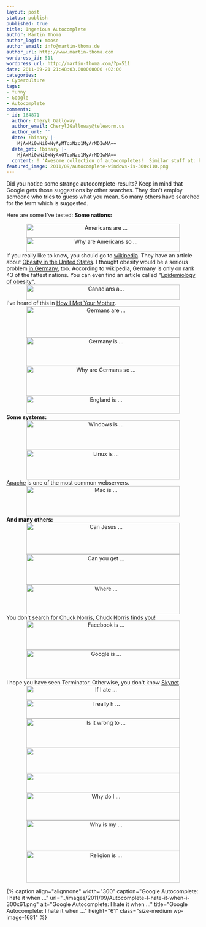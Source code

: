 ```yaml
---
layout: post
status: publish
published: true
title: Ingenious Autocomplete
author: Martin Thoma
author_login: moose
author_email: info@martin-thoma.de
author_url: http://www.martin-thoma.com
wordpress_id: 511
wordpress_url: http://martin-thoma.com/?p=511
date: 2011-09-21 21:48:03.000000000 +02:00
categories:
- Cyberculture
tags:
- funny
- Google
- Autocomplete
comments:
- id: 164871
  author: Cheryl Galloway
  author_email: CherylJGalloway@teleworm.us
  author_url: ''
  date: !binary |-
    MjAxMi0wNi0xNyAyMToxNzo1MyArMDIwMA==
  date_gmt: !binary |-
    MjAxMi0wNi0xNyAxOToxNzo1MyArMDIwMA==
  content: ! 'Awesome collection of autocompletes!  Similar stuff at: http://www.aisforautocomplete.com'
featured_image: 2011/09/autocomplete-windows-is-300x110.png
---
```

Did you notice some strange autocomplete-results? Keep in mind that Google gets those suggestions by other searches. They don't employ someone who tries to guess what you mean. So many others have searched for the term which is suggested.

Here are some I've tested:
<strong>Some nations:</strong>
<div class="separator" style="clear: both; text-align: center;"><a style="margin-left: 1em; margin-right: 1em;" href="http://2.bp.blogspot.com/-w1oQVgt5sgY/TdOi5SebN8I/AAAAAAAAE5o/jWnNojvlKZ8/s1600/autocomplete-americans-are.png"><img class="alignnone" style="border-style: initial; border-color: initial; border-width: 0px;" title="Autocomplete" src="http://2.bp.blogspot.com/-w1oQVgt5sgY/TdOi5SebN8I/AAAAAAAAE5o/jWnNojvlKZ8/s400/autocomplete-americans-are.png" alt="Americans are ..." width="400" height="36" border="0" /></a></div>
<div class="separator" style="clear: both; text-align: center;"><a style="margin-left: 1em; margin-right: 1em;" href="http://3.bp.blogspot.com/-E8-yEpe0-4s/TdOjlA7xSCI/AAAAAAAAE74/z1eSD__vW_8/s1600/autocomplete-why-are-americans-so.png"><img style="border-style: initial; border-color: initial; border-width: 0px;" title="Why are Americans so ..." src="http://3.bp.blogspot.com/-E8-yEpe0-4s/TdOjlA7xSCI/AAAAAAAAE74/z1eSD__vW_8/s400/autocomplete-why-are-americans-so.png" alt="Why are Americans so ..." width="400" height="38" border="0" /></a></div>
If you really like to know, you should go to <a href="http://en.wikipedia.org/wiki/Obesity#Causes">wikipedia</a>. They have an article about <a href="http://en.wikipedia.org/wiki/Obesity_in_the_United_States">Obesity in the United States</a>. I thought obesity would be a serious problem <a href="http://en.wikipedia.org/wiki/Obesity_in_Germany">in Germany</a>, too. According to wikipedia, Germany is only on rank 43 of the fattest nations.
You can even find an article called "<a href="http://en.wikipedia.org/wiki/Epidemiology_of_obesity">Epidemiology of obesity</a>".
<div class="separator" style="clear: both; text-align: center;"><a style="margin-left: 1em; margin-right: 1em;" href="http://1.bp.blogspot.com/-NvedcEuJL-0/TdOi8h8R1wI/AAAAAAAAE5w/vQyFmwlemVU/s1600/autocomplete-canadians-a.png"><img style="border-style: initial; border-color: initial; border-width: 0px;" title="Canadians a..." src="http://1.bp.blogspot.com/-NvedcEuJL-0/TdOi8h8R1wI/AAAAAAAAE5w/vQyFmwlemVU/s400/autocomplete-canadians-a.png" alt="Canadians a..." width="400" height="39" border="0" /></a></div>
I've heard of this in <a href="http://en.wikipedia.org/wiki/How_i_met_your_mother">How I Met Your Mother</a>.
<div class="separator" style="clear: both; text-align: center;"><a style="margin-left: 1em; margin-right: 1em;" href="http://2.bp.blogspot.com/-gWfsxZlWTzc/TdOjRNMY1zI/AAAAAAAAE6g/2QQHVXocEdE/s1600/autocomplete-germans-are.png"><img style="border-style: initial; border-color: initial; border-width: 0px;" title="Germans are ..." src="http://2.bp.blogspot.com/-gWfsxZlWTzc/TdOjRNMY1zI/AAAAAAAAE6g/2QQHVXocEdE/s400/autocomplete-germans-are.png" alt="Germans are ..." width="400" height="81" border="0" /></a></div>
<div class="separator" style="clear: both; text-align: center;"><a style="margin-left: 1em; margin-right: 1em;" href="http://2.bp.blogspot.com/-pYouXwktTuE/TdOjRgOCjEI/AAAAAAAAE6o/2arXQ-8UT1I/s1600/autocomplete-germany-is.png"><img style="border-style: initial; border-color: initial; border-width: 0px;" title="Germany is ..." src="http://2.bp.blogspot.com/-pYouXwktTuE/TdOjRgOCjEI/AAAAAAAAE6o/2arXQ-8UT1I/s400/autocomplete-germany-is.png" alt="Germany is ..." width="400" height="74" border="0" /></a></div>
<div class="separator" style="clear: both; text-align: center;"><a style="margin-left: 1em; margin-right: 1em;" href="http://1.bp.blogspot.com/-nsqekp4ZTeY/TdOjlcCu3SI/AAAAAAAAE8A/2b0aN88BgNk/s1600/autocomplete-why-are-germans-so.png"><img class="alignnone" style="border-style: initial; border-color: initial; border-width: 0px;" title="Why are Germans so ..." src="http://1.bp.blogspot.com/-nsqekp4ZTeY/TdOjlcCu3SI/AAAAAAAAE8A/2b0aN88BgNk/s400/autocomplete-why-are-germans-so.png" alt="Why are Germans so ..." width="400" height="78" border="0" /></a></div>
<div class="separator" style="clear: both; text-align: center;"><a style="margin-left: 1em; margin-right: 1em;" href="http://1.bp.blogspot.com/-r9wuFyOIVHE/TdOjQ8TImmI/AAAAAAAAE6Q/g7Kpa9ZZndw/s1600/autocomplete-england-is.png"><img class="alignnone" style="border-style: initial; border-color: initial; border-width: 0px;" title="England is ..." src="http://1.bp.blogspot.com/-r9wuFyOIVHE/TdOjQ8TImmI/AAAAAAAAE6Q/g7Kpa9ZZndw/s400/autocomplete-england-is.png" alt="England is ..." width="400" height="47" border="0" /></a></div>
<strong>Some systems:</strong>
<div class="separator" style="clear: both; text-align: center;"><a style="margin-left: 1em; margin-right: 1em;" href="http://4.bp.blogspot.com/-QbTJMXDxm4s/TdOjqKJGOUI/AAAAAAAAE8Q/gm74AuvL8WE/s1600/autocomplete-windows-is.png"><img style="border-style: initial; border-color: initial; border-width: 0px;" title="Windows is ..." src="http://4.bp.blogspot.com/-QbTJMXDxm4s/TdOjqKJGOUI/AAAAAAAAE8Q/gm74AuvL8WE/s400/autocomplete-windows-is.png" alt="Windows is ..." width="400" height="77" border="0" /></a></div>
<div class="separator" style="clear: both; text-align: center;"><a style="margin-left: 1em; margin-right: 1em;" href="http://2.bp.blogspot.com/-llWDhebjFMo/TdOjc2rtIVI/AAAAAAAAE7Y/8ncQyKMR2FA/s1600/autocomplete-linux-is.png"><img class="alignnone" style="border-style: initial; border-color: initial; border-width: 0px;" title="Linux is ..." src="http://2.bp.blogspot.com/-llWDhebjFMo/TdOjc2rtIVI/AAAAAAAAE7Y/8ncQyKMR2FA/s400/autocomplete-linux-is.png" alt="Linux is ..." width="400" height="77" border="0" /></a></div>
<a href="http://en.wikipedia.org/wiki/Apache_HTTP_Server">Apache</a> is one of the most common webservers.
<div class="separator" style="clear: both; text-align: center;"><a style="margin-left: 1em; margin-right: 1em;" href="http://1.bp.blogspot.com/-IrNBP7nxYSY/TdOjkhJRjVI/AAAAAAAAE7g/DRWug3AnreY/s1600/autocomplete-mac-is.png"><img style="border-style: initial; border-color: initial; border-width: 0px;" title="Mac is ..." src="http://1.bp.blogspot.com/-IrNBP7nxYSY/TdOjkhJRjVI/AAAAAAAAE7g/DRWug3AnreY/s400/autocomplete-mac-is.png" alt="Mac is ..." width="400" height="79" border="0" /></a></div>
<strong>And many others:</strong>
<div class="separator" style="clear: both; text-align: center;"><a style="margin-left: 1em; margin-right: 1em;" href="http://2.bp.blogspot.com/-x-4QP9Ep108/TdOi_2odXCI/AAAAAAAAE54/lrlEB49A3P8/s1600/autocomplete-can-je.png"><img class="alignnone" style="border-style: initial; border-color: initial; border-width: 0px;" title="Can Jesus ..." src="http://2.bp.blogspot.com/-x-4QP9Ep108/TdOi_2odXCI/AAAAAAAAE54/lrlEB49A3P8/s400/autocomplete-can-je.png" alt="Can Jesus ..." width="400" height="82" border="0" /></a></div>
<div class="separator" style="clear: both; text-align: center;"><a style="margin-left: 1em; margin-right: 1em;" href="http://3.bp.blogspot.com/-wkQzvdu4UTo/TdOjE0PuEnI/AAAAAAAAE6A/1-4PwHvo9Ho/s1600/autocomplete-can-you-get.png"><img class="alignnone" style="border-style: initial; border-color: initial; border-width: 0px;" title="Can you get ..." src="http://3.bp.blogspot.com/-wkQzvdu4UTo/TdOjE0PuEnI/AAAAAAAAE6A/1-4PwHvo9Ho/s400/autocomplete-can-you-get.png" alt="Can you get ..." width="400" height="79" border="0" /></a></div>
<div class="separator" style="clear: both; text-align: center;"><a style="margin-left: 1em; margin-right: 1em;" href="http://1.bp.blogspot.com/-hMca6I29QJ0/TdOjE03sRII/AAAAAAAAE6I/BO_ZlP5_ORI/s1600/autocomplete-chuck-norris.png"><img style="border-style: initial; border-color: initial; border-width: 0px;" title="Where ..." src="http://1.bp.blogspot.com/-hMca6I29QJ0/TdOjE03sRII/AAAAAAAAE6I/BO_ZlP5_ORI/s400/autocomplete-chuck-norris.png" alt="Where ..." width="400" height="77" border="0" /></a></div>
You don't search for Chuck Norris, Chuck Norris finds you!
<div class="separator" style="clear: both; text-align: center;"><a style="margin-left: 1em; margin-right: 1em;" href="http://2.bp.blogspot.com/-sXzCCXSAU-Y/TdOjRIPw6oI/AAAAAAAAE6Y/8PpjRiJfnVY/s1600/autocomplete-facebook-is.png"><img class="alignnone" style="border-style: initial; border-color: initial; border-width: 0px;" title="Facebook is ..." src="http://2.bp.blogspot.com/-sXzCCXSAU-Y/TdOjRIPw6oI/AAAAAAAAE6Y/8PpjRiJfnVY/s400/autocomplete-facebook-is.png" alt="Facebook is ..." width="400" height="76" border="0" /></a></div>
<div class="separator" style="clear: both; text-align: center;"><a style="margin-left: 1em; margin-right: 1em;" href="http://3.bp.blogspot.com/-J0dnmYJdeUE/TdOjRulDPHI/AAAAAAAAE6w/gCRMWfZPX1Q/s1600/autocomplete-google-is.png"><img style="border-style: initial; border-color: initial; border-width: 0px;" title="Google is ..." src="http://3.bp.blogspot.com/-J0dnmYJdeUE/TdOjRulDPHI/AAAAAAAAE6w/gCRMWfZPX1Q/s400/autocomplete-google-is.png" alt="Google is ..." width="400" height="76" border="0" /></a></div>
I hope you have seen Terminator. Otherwise, you don't know <a href="http://en.wikipedia.org/wiki/Skynet_(Terminator)">Skynet</a>.
<div class="separator" style="clear: both; text-align: center;"><a style="margin-left: 1em; margin-right: 1em;" href="http://3.bp.blogspot.com/-a9wWyvRiKtw/TdOjcIFZxHI/AAAAAAAAE64/BS59l-XQfZI/s1600/autocomplete-if-i-ate.png"><img class="alignnone" style="border-style: initial; border-color: initial; border-width: 0px;" title="If I ate ..." src="http://3.bp.blogspot.com/-a9wWyvRiKtw/TdOjcIFZxHI/AAAAAAAAE64/BS59l-XQfZI/s400/autocomplete-if-i-ate.png" alt="If I ate ..." width="400" height="37" border="0" /></a></div>
<div class="separator" style="clear: both; text-align: center;"><a style="margin-left: 1em; margin-right: 1em;" href="http://4.bp.blogspot.com/-So04zflYTHQ/TdOjcEaasxI/AAAAAAAAE7A/TCYAoFpUAMs/s1600/autocomplete-i-really-h.png"><img class="alignnone" style="border-style: initial; border-color: initial; border-width: 0px;" title="I really h ..." src="http://4.bp.blogspot.com/-So04zflYTHQ/TdOjcEaasxI/AAAAAAAAE7A/TCYAoFpUAMs/s400/autocomplete-i-really-h.png" alt="I really h ..." width="400" height="49" border="0" /></a></div>
<div class="separator" style="clear: both; text-align: center;"><a style="margin-left: 1em; margin-right: 1em;" href="http://4.bp.blogspot.com/-hcD0C7Z_AKY/TdOjccbpOzI/AAAAAAAAE7I/pZ-fgAOIuHI/s1600/autocomplete-is-it-wrong-to.png"><img class="alignnone" style="border-style: initial; border-color: initial; border-width: 0px;" title="Is it wrong to ..." src="http://4.bp.blogspot.com/-hcD0C7Z_AKY/TdOjccbpOzI/AAAAAAAAE7I/pZ-fgAOIuHI/s400/autocomplete-is-it-wrong-to.png" alt="Is it wrong to ..." width="400" height="76" border="0" /></a></div>
<div class="separator" style="clear: both; text-align: center;"><a style="margin-left: 1em; margin-right: 1em;" href="http://2.bp.blogspot.com/-adaXtgUvkas/TdOjcgr6GzI/AAAAAAAAE7Q/EUAGdzh7JRw/s1600/autocomplete-is-there-a.png"><img src="http://2.bp.blogspot.com/-adaXtgUvkas/TdOjcgr6GzI/AAAAAAAAE7Q/EUAGdzh7JRw/s400/autocomplete-is-there-a.png" alt="" width="400" height="66" border="0" /></a></div>
<div class="separator" style="clear: both; text-align: center;"><a style="margin-left: 1em; margin-right: 1em;" href="http://4.bp.blogspot.com/-V0rZIDE4l30/TdOjkxkftmI/AAAAAAAAE7o/UfIVC5lk8yQ/s1600/autocomplete-steve-jobs-is.png"><img src="http://4.bp.blogspot.com/-V0rZIDE4l30/TdOjkxkftmI/AAAAAAAAE7o/UfIVC5lk8yQ/s400/autocomplete-steve-jobs-is.png" alt="" width="400" height="50" border="0" /></a></div>
<div class="separator" style="clear: both; text-align: center;"><a style="margin-left: 1em; margin-right: 1em;" href="http://4.bp.blogspot.com/-6LHS363-h6I/TdOjlAXqeCI/AAAAAAAAE7w/psaBVnm9SkY/s1600/autocomplete-where-do-i.png"><img class="alignnone" style="border-style: initial; border-color: initial; border-width: 0px;" title="Why do I ..." src="http://4.bp.blogspot.com/-6LHS363-h6I/TdOjlAXqeCI/AAAAAAAAE7w/psaBVnm9SkY/s400/autocomplete-where-do-i.png" alt="Why do I ..." width="400" height="73" border="0" /></a></div>
<div class="separator" style="clear: both; text-align: center;"><a style="margin-left: 1em; margin-right: 1em;" href="http://4.bp.blogspot.com/-8GBjAKDDydk/TdOjqG2OUvI/AAAAAAAAE8I/MIFXWZE9CCw/s1600/autocomplete-why-is-my.png"><img class="alignnone" style="border-style: initial; border-color: initial; border-width: 0px;" title="Why is my ..." src="http://4.bp.blogspot.com/-8GBjAKDDydk/TdOjqG2OUvI/AAAAAAAAE8I/MIFXWZE9CCw/s400/autocomplete-why-is-my.png" alt="Why is my ..." width="400" height="80" border="0" /></a></div>
<div class="separator" style="clear: both; text-align: center;"><a style="margin-left: 1em; margin-right: 1em;" href="http://3.bp.blogspot.com/-Qynn1iJZ7_4/TdknI8BYrUI/AAAAAAAAE9Y/zM7HEtnH2C0/s1600/google-religion-is.png"><img class="alignnone" style="border-style: initial; border-color: initial; border-width: 0px;" title="Religion is ..." src="http://3.bp.blogspot.com/-Qynn1iJZ7_4/TdknI8BYrUI/AAAAAAAAE9Y/zM7HEtnH2C0/s400/google-religion-is.png" alt="Religion is ..." width="400" height="82" border="0" /></a></div>

{% caption align="alignnone" width="300" caption="Google Autocomplete: I hate it when ..." url="../images/2011/09/Autocomplete-I-hate-it-when-i-300x61.png" alt="Google Autocomplete: I hate it when ..." title="Google Autocomplete: I hate it when ..." height="61" class="size-medium wp-image-1681" %}
